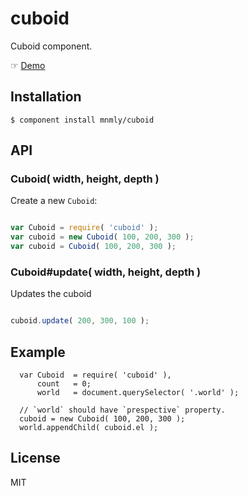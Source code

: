 
# cuboid

  Cuboid component.
  
  ☞ [Demo]

  [Demo]: http://mnmly.github.com/cuboid/

## Installation

    $ component install mnmly/cuboid

## API

### Cuboid( width, height, depth )

Create a new `Cuboid`:

```javascript

var Cuboid = require( 'cuboid' );
var cuboid = new Cuboid( 100, 200, 300 );
var cuboid = Cuboid( 100, 200, 300 );

```

### Cuboid#update( width, height, depth )

Updates the cuboid

```javascript

cuboid.update( 200, 300, 100 );

```

## Example
  
      var Cuboid  = require( 'cuboid' ),
          count   = 0;
          world   = document.querySelector( '.world' );

      // `world` should have `prespective` property.
      cuboid = new Cuboid( 100, 200, 300 );
      world.appendChild( cuboid.el );


## License

  MIT
